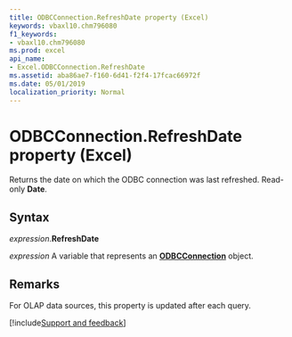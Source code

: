 ```yaml
---
title: ODBCConnection.RefreshDate property (Excel)
keywords: vbaxl10.chm796080
f1_keywords:
- vbaxl10.chm796080
ms.prod: excel
api_name:
- Excel.ODBCConnection.RefreshDate
ms.assetid: aba86ae7-f160-6d41-f2f4-17fcac66972f
ms.date: 05/01/2019
localization_priority: Normal
---
```



# ODBCConnection.RefreshDate property (Excel)

Returns the date on which the ODBC connection was last refreshed. Read-only **Date**.


## Syntax

_expression_.**RefreshDate**

_expression_ A variable that represents an **[ODBCConnection](Excel.ODBCConnection.md)** object.


## Remarks

For OLAP data sources, this property is updated after each query.




[!include[Support and feedback](~/includes/feedback-boilerplate.md)]
